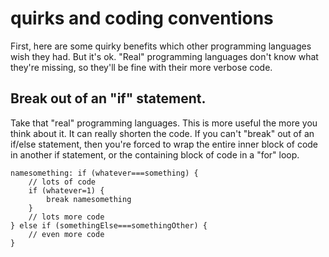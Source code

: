 # quirks and coding conventions

First, here are some quirky benefits which other programming languages wish they had. But it's ok. "Real" programming languages don't know what they're missing, so they'll be fine with their more verbose code.

## Break out of an "if" statement.

Take that "real" programming languages. This is more useful the more you think about it. It can really shorten the code. If you can't "break" out of an if/else statement, then you're forced to wrap the entire inner block of code in another if statement, or the containing block of code in a "for" loop.

```text
namesomething: if (whatever===something) {
    // lots of code
    if (whatever=1) {
        break namesomething
    }
    // lots more code
} else if (somethingElse===somethingOther) {
    // even more code
}
```

